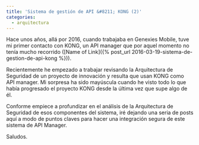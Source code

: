 ```yaml
---
title: 'Sistema de gestión de API &#8211; KONG (2)'
categories:
  - arquitectura
---
```


Hace unos años, allá por 2016, cuando trabajaba en Genexies Mobile, tuve mi primer contacto con KONG, un API manager que por aquel momento no tenía mucho recorrido ([Name of Link]({% post_url 2016-03-19-sistema-de-gestion-de-api-kong %})).

Recientemente he empezado a trabajar revisando la Arquitectura de Seguridad de un proyecto de innovación y resulta que usan KONG como API manager. Mi sorpresa ha sido mayúscula cuando he visto todo lo que había progresado el proyecto KONG desde la última vez que supe algo de él.

Conforme empiece a profundizar en el análisis de la Arquitectura de Seguridad de esos componentes del sistema, iré dejando una seria de posts aquí a modo de puntos claves para hacer una integración segura de este sistema de API Manager.

Saludos.
